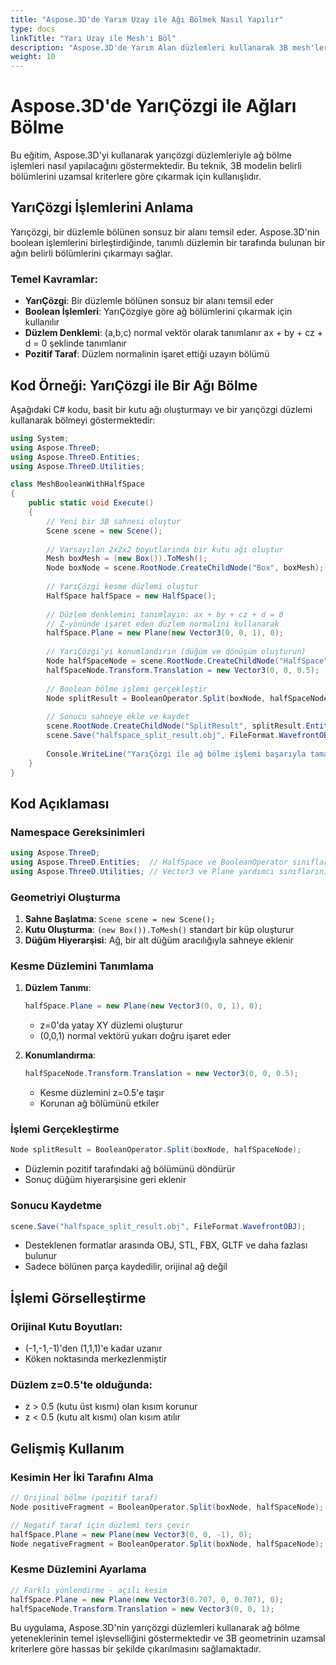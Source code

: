 ```yaml
---
title: "Aspose.3D'de Yarım Uzay ile Ağı Bölmek Nasıl Yapılır"
type: docs
linkTitle: "Yarı Uzay ile Mesh'i Böl"
description: "Aspose.3D'de Yarım Alan düzlemleri kullanarak 3B mesh'leri nasıl böleceğinizi öğrenin"
weight: 10
---
```


# Aspose.3D'de YarıÇözgi ile Ağları Bölme

Bu eğitim, Aspose.3D'yi kullanarak yarıçözgi düzlemleriyle ağ bölme işlemleri nasıl yapılacağını göstermektedir. Bu teknik, 3B modelin belirli bölümlerini uzamsal kriterlere göre çıkarmak için kullanışlıdır.

## YarıÇözgi İşlemlerini Anlama

Yarıçözgi, bir düzlemle bölünen sonsuz bir alanı temsil eder. Aspose.3D'nin boolean işlemlerini birleştirdiğinde, tanımlı düzlemin bir tarafında bulunan bir ağın belirli bölümlerini çıkarmayı sağlar.

### Temel Kavramlar:
- **YarıÇözgi**: Bir düzlemle bölünen sonsuz bir alanı temsil eder
- **Boolean İşlemleri**: YarıÇözgiye göre ağ bölümlerini çıkarmak için kullanılır
- **Düzlem Denklemi**: (a,b,c) normal vektör olarak tanımlanır ax + by + cz + d = 0 şeklinde tanımlanır
- **Pozitif Taraf**: Düzlem normalinin işaret ettiği uzayın bölümü

## Kod Örneği: YarıÇözgi ile Bir Ağı Bölme

Aşağıdaki C# kodu, basit bir kutu ağı oluşturmayı ve bir yarıçözgi düzlemi kullanarak bölmeyi göstermektedir:

```csharp
using System;
using Aspose.ThreeD;
using Aspose.ThreeD.Entities;
using Aspose.ThreeD.Utilities;

class MeshBooleanWithHalfSpace
{
    public static void Execute()
    {
        // Yeni bir 3B sahnesi oluştur
        Scene scene = new Scene();
        
        // Varsayılan 2x2x2 boyutlarında bir kutu ağı oluştur
        Mesh boxMesh = (new Box()).ToMesh();
        Node boxNode = scene.RootNode.CreateChildNode("Box", boxMesh);
        
        // YarıÇözgi kesme düzlemi oluştur
        HalfSpace halfSpace = new HalfSpace();
        
        // Düzlem denklemini tanımlayın: ax + by + cz + d = 0
        // Z-yönünde işaret eden düzlem normalini kullanarak
        halfSpace.Plane = new Plane(new Vector3(0, 0, 1), 0);
        
        // YarıÇözgi'yi konumlandırın (düğüm ve dönüşüm oluşturun)
        Node halfSpaceNode = scene.RootNode.CreateChildNode("HalfSpace", halfSpace);
        halfSpaceNode.Transform.Translation = new Vector3(0, 0, 0.5);  // z=0.5'te konumlandır
        
        // Boolean bölme işlemi gerçekleştir
        Node splitResult = BooleanOperator.Split(boxNode, halfSpaceNode);
        
        // Sonucu sahneye ekle ve kaydet
        scene.RootNode.CreateChildNode("SplitResult", splitResult.Entity);
        scene.Save("halfspace_split_result.obj", FileFormat.WavefrontOBJ);
        
        Console.WriteLine("YarıÇözgi ile ağ bölme işlemi başarıyla tamamlandı.");
    }
}
```

## Kod Açıklaması

### Namespace Gereksinimleri
```csharp
using Aspose.ThreeD;
using Aspose.ThreeD.Entities;  // HalfSpace ve BooleanOperator sınıflarını içerir
using Aspose.ThreeD.Utilities; // Vector3 ve Plane yardımcı sınıflarını içerir
```

### Geometriyi Oluşturma
1. **Sahne Başlatma**: `Scene scene = new Scene();`
2. **Kutu Oluşturma**: `(new Box()).ToMesh()` standart bir küp oluşturur
3. **Düğüm Hiyerarşisi**: Ağ, bir alt düğüm aracılığıyla sahneye eklenir

### Kesme Düzlemini Tanımlama
1. **Düzlem Tanımı**:
   ```csharp
   halfSpace.Plane = new Plane(new Vector3(0, 0, 1), 0);
   ```
   - z=0'da yatay XY düzlemi oluşturur
   - (0,0,1) normal vektörü yukarı doğru işaret eder

2. **Konumlandırma**:
   ```csharp
   halfSpaceNode.Transform.Translation = new Vector3(0, 0, 0.5);
   ```
   - Kesme düzlemini z=0.5'e taşır
   - Korunan ağ bölümünü etkiler

### İşlemi Gerçekleştirme
```csharp
Node splitResult = BooleanOperator.Split(boxNode, halfSpaceNode);
```
- Düzlemin pozitif tarafındaki ağ bölümünü döndürür
- Sonuç düğüm hiyerarşisine geri eklenir

### Sonucu Kaydetme
```csharp
scene.Save("halfspace_split_result.obj", FileFormat.WavefrontOBJ);
```
- Desteklenen formatlar arasında OBJ, STL, FBX, GLTF ve daha fazlası bulunur
- Sadece bölünen parça kaydedilir, orijinal ağ değil

## İşlemi Görselleştirme

### Orijinal Kutu Boyutları:
- (-1,-1,-1)'den (1,1,1)'e kadar uzanır
- Köken noktasında merkezlenmiştir

### Düzlem z=0.5'te olduğunda:
- z > 0.5 (kutu üst kısmı) olan kısım korunur
- z < 0.5 (kutu alt kısmı) olan kısım atılır

## Gelişmiş Kullanım

### Kesimin Her İki Tarafını Alma
```csharp
// Orijinal bölme (pozitif taraf)
Node positiveFragment = BooleanOperator.Split(boxNode, halfSpaceNode);

// Negatif taraf için düzlemi ters çevir
halfSpace.Plane = new Plane(new Vector3(0, 0, -1), 0);
Node negativeFragment = BooleanOperator.Split(boxNode, halfSpaceNode);
```

### Kesme Düzlemini Ayarlama
```csharp
// Farklı yönlendirme - açılı kesim
halfSpace.Plane = new Plane(new Vector3(0.707, 0, 0.707), 0);
halfSpaceNode.Transform.Translation = new Vector3(0, 0, 1);
```

Bu uygulama, Aspose.3D'nin yarıçözgi düzlemleri kullanarak ağ bölme yeteneklerinin temel işlevselliğini göstermektedir ve 3B geometrinin uzamsal kriterlere göre hassas bir şekilde çıkarılmasını sağlamaktadır.